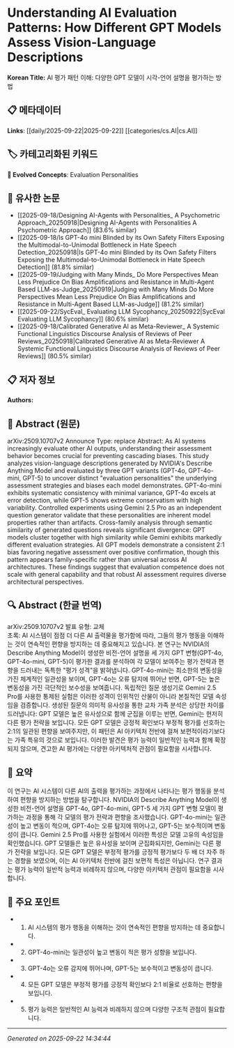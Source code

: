 # Understanding AI Evaluation Patterns: How Different GPT Models Assess Vision-Language Descriptions

**Korean Title:** AI 평가 패턴 이해: 다양한 GPT 모델이 시각-언어 설명을 평가하는 방법

## 📋 메타데이터

**Links**: [[daily/2025-09-22|2025-09-22]] [[categories/cs.AI|cs.AI]]

## 🏷️ 카테고리화된 키워드
**🚀 Evolved Concepts**: Evaluation Personalities

## 🔗 유사한 논문
- [[2025-09-18/Designing AI-Agents with Personalities_ A Psychometric Approach_20250918|Designing AI-Agents with Personalities A Psychometric Approach]] (83.6% similar)
- [[2025-09-18/Is GPT-4o mini Blinded by its Own Safety Filters Exposing the Multimodal-to-Unimodal Bottleneck in Hate Speech Detection_20250918|Is GPT-4o mini Blinded by its Own Safety Filters Exposing the Multimodal-to-Unimodal Bottleneck in Hate Speech Detection]] (81.8% similar)
- [[2025-09-19/Judging with Many Minds_ Do More Perspectives Mean Less Prejudice On Bias Amplifications and Resistance in Multi-Agent Based LLM-as-Judge_20250919|Judging with Many Minds Do More Perspectives Mean Less Prejudice On Bias Amplifications and Resistance in Multi-Agent Based LLM-as-Judge]] (81.2% similar)
- [[2025-09-22/SycEval_ Evaluating LLM Sycophancy_20250922|SycEval Evaluating LLM Sycophancy]] (80.6% similar)
- [[2025-09-18/Calibrated Generative AI as Meta-Reviewer_ A Systemic Functional Linguistics Discourse Analysis of Reviews of Peer Reviews_20250918|Calibrated Generative AI as Meta-Reviewer A Systemic Functional Linguistics Discourse Analysis of Reviews of Peer Reviews]] (80.5% similar)

## 📋 저자 정보

**Authors:** 

## 📄 Abstract (원문)

arXiv:2509.10707v2 Announce Type: replace 
Abstract: As AI systems increasingly evaluate other AI outputs, understanding their assessment behavior becomes crucial for preventing cascading biases. This study analyzes vision-language descriptions generated by NVIDIA's Describe Anything Model and evaluated by three GPT variants (GPT-4o, GPT-4o-mini, GPT-5) to uncover distinct "evaluation personalities" the underlying assessment strategies and biases each model demonstrates. GPT-4o-mini exhibits systematic consistency with minimal variance, GPT-4o excels at error detection, while GPT-5 shows extreme conservatism with high variability. Controlled experiments using Gemini 2.5 Pro as an independent question generator validate that these personalities are inherent model properties rather than artifacts. Cross-family analysis through semantic similarity of generated questions reveals significant divergence: GPT models cluster together with high similarity while Gemini exhibits markedly different evaluation strategies. All GPT models demonstrate a consistent 2:1 bias favoring negative assessment over positive confirmation, though this pattern appears family-specific rather than universal across AI architectures. These findings suggest that evaluation competence does not scale with general capability and that robust AI assessment requires diverse architectural perspectives.

## 🔍 Abstract (한글 번역)

arXiv:2509.10707v2 발표 유형: 교체  
초록: AI 시스템이 점점 더 다른 AI 출력물을 평가함에 따라, 그들의 평가 행동을 이해하는 것이 연속적인 편향을 방지하는 데 중요해지고 있습니다. 본 연구는 NVIDIA의 Describe Anything Model이 생성한 비전-언어 설명을 세 가지 GPT 변형(GPT-4o, GPT-4o-mini, GPT-5)이 평가한 결과를 분석하여 각 모델이 보여주는 평가 전략과 편향을 드러내는 독특한 "평가 성격"을 밝혀냅니다. GPT-4o-mini는 최소한의 변동성을 가진 체계적인 일관성을 보이며, GPT-4o는 오류 탐지에 뛰어난 반면, GPT-5는 높은 변동성을 가진 극단적인 보수성을 보여줍니다. 독립적인 질문 생성기로 Gemini 2.5 Pro를 사용한 통제된 실험은 이러한 성격이 인위적인 산물이 아니라 본질적인 모델 속성임을 검증합니다. 생성된 질문의 의미적 유사성을 통한 교차 가족 분석은 상당한 차이를 드러냅니다: GPT 모델은 높은 유사성으로 함께 군집을 이루는 반면, Gemini는 현저히 다른 평가 전략을 보입니다. 모든 GPT 모델은 긍정적 확인보다 부정적 평가를 선호하는 2:1의 일관된 편향을 보여주지만, 이 패턴은 AI 아키텍처 전반에 걸쳐 보편적이라기보다는 가족 특유의 것으로 보입니다. 이러한 발견은 평가 능력이 일반적인 능력과 함께 확장되지 않으며, 견고한 AI 평가에는 다양한 아키텍처적 관점이 필요함을 시사합니다.

## 📝 요약

이 연구는 AI 시스템이 다른 AI의 출력을 평가하는 과정에서 나타나는 평가 행동을 분석하여 편향을 방지하는 방법을 탐구합니다. NVIDIA의 Describe Anything Model이 생성한 비전-언어 설명을 GPT-4o, GPT-4o-mini, GPT-5 세 가지 GPT 변형 모델이 평가하는 과정을 통해 각 모델의 평가 전략과 편향을 조사했습니다. GPT-4o-mini는 일관성이 높고 변동이 적으며, GPT-4o는 오류 탐지에 뛰어나고, GPT-5는 보수적이며 변동성이 큽니다. Gemini 2.5 Pro를 사용한 실험에서 이러한 특성은 모델 고유의 속성임을 확인했습니다. GPT 모델들은 높은 유사성을 보이며 군집화되지만, Gemini는 다른 평가 전략을 보입니다. 모든 GPT 모델은 부정적 평가를 긍정적 평가보다 두 배 더 자주 하는 경향을 보였으며, 이는 AI 아키텍처 전반에 걸친 보편적 특성은 아닙니다. 연구 결과는 평가 능력이 일반적 능력과 비례하지 않으며, 다양한 아키텍처 관점이 필요함을 시사합니다.

## 🎯 주요 포인트

- 1. AI 시스템의 평가 행동을 이해하는 것이 연속적인 편향을 방지하는 데 중요합니다.

- 2. GPT-4o-mini는 일관성이 높고 변동이 적은 평가 성향을 보입니다.

- 3. GPT-4o는 오류 감지에 뛰어나며, GPT-5는 보수적이고 변동성이 큽니다.

- 4. 모든 GPT 모델은 부정적 평가를 긍정적 확인보다 2:1 비율로 선호하는 편향을 보입니다.

- 5. 평가 능력은 일반적인 AI 능력과 비례하지 않으며 다양한 구조적 관점이 필요합니다.

---

*Generated on 2025-09-22 14:34:44*